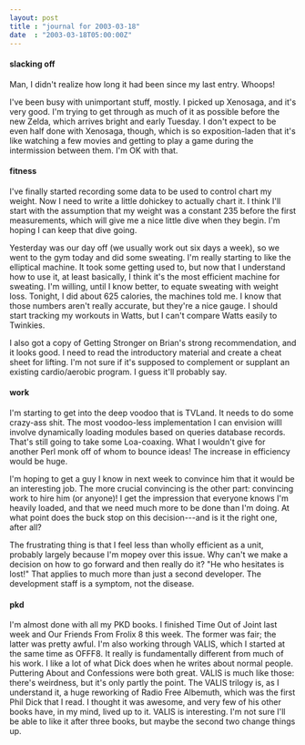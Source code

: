 ```yaml
---
layout: post
title : "journal for 2003-03-18"
date  : "2003-03-18T05:00:00Z"
---
```

<h4>slacking off</h4>Man, I didn't realize how long it had been since my last entry.  Whoops!

I've been busy with unimportant stuff, mostly.  I picked up Xenosaga, and it's very good.  I'm trying to get through as much of it as possible before the new Zelda, which arrives bright and early Tuesday.  I don't expect to be even half done with Xenosaga, though, which is so exposition-laden that it's like watching a few movies and getting to play a game during the intermission between them.  I'm OK with that.<h4>fitness</h4>I've finally started recording some data to be used to control chart my weight. Now I need to write a little dohickey to actually chart it.  I think I'll start with the assumption that my weight was a constant 235 before the first measurements, which will give me a nice little dive when they begin.  I'm hoping I can keep that dive going.

Yesterday was our day off (we usually work out six days a week), so we went to the gym today and did some sweating.  I'm really starting to like the elliptical machine.  It took some getting used to, but now that I understand how to use it, at least basically, I think it's the most efficient machine for sweating.  I'm willing, until I know better, to equate sweating with weight loss.  Tonight, I did about 625 calories, the machines told me.  I know that those numbers aren't really accurate, but they're a nice gauge.  I should start tracking my workouts in Watts, but I can't compare Watts easily to Twinkies.

I also got a copy of Getting Stronger on Brian's strong recommendation, and it looks good.  I need to read the introductory material and create a cheat sheet for lifting.  I'm not sure if it's supposed to complement or supplant an existing cardio/aerobic program.  I guess it'll probably say.<h4>work</h4>I'm starting to get into the deep voodoo that is TVLand.  It needs to do some crazy-ass shit.  The most voodoo-less implementation I can envision willl involve dynamically loading modules based on queries database records.  That's still going to take some Loa-coaxing.  What I wouldn't give for another Perl monk off of whom to bounce ideas!  The increase in efficiency would be huge.

I'm hoping to get a guy I know in next week to convince him that it would be an interesting job.  The more crucial convincing is the other part: convincing work to hire him (or anyone)!  I get the impression that everyone knows I'm heavily loaded, and that we need much more to be done than I'm doing.  At what point does the buck stop on this decision---and is it the right one, after all?

The frustrating thing is that I feel less than wholly efficient as a unit, probably largely because I'm mopey over this issue.  Why can't we make a decision on how to go forward and then really do it?  "He who hesitates is lost!"  That applies to much more than just a second developer.  The development staff is a symptom, not the disease.<h4>pkd</h4>I'm almost done with all my PKD books.  I finished Time Out of Joint last week and Our Friends From Frolix 8 this week.  The former was fair; the latter was pretty awful.  I'm also working through VALIS, which I started at the same time as OFFF8.  It really is fundamentally different from much of his work.  I like a lot of what Dick does when he writes about normal people.  Puttering About and Confessions were both great.  VALIS is much like those: there's weirdness, but it's only partly the point.  The VALIS trilogy is, as I understand it, a huge reworking of Radio Free Albemuth, which was the first Phil Dick that I read.  I thought it was awesome, and very few of his other books have, in my mind, lived up to it.  VALIS is interesting.  I'm not sure I'll be able to like it after three books, but maybe the second two change things up.

